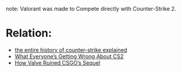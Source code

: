 note: Valorant was made to Compete directly with Counter-Strike 2.

# Relation:
- [the entire history of counter-strike explained](https://youtu.be/B35zWsp0r4Y)
- [What Everyone’s Getting Wrong About CS2](https://youtu.be/dzdjlE7eP0Q)
- [How Valve Ruined CSGO’s Sequel](https://youtu.be/DDMknIHan_E)
